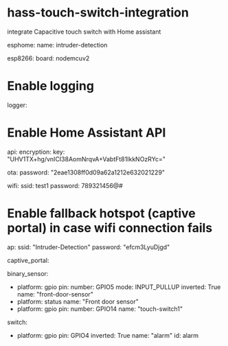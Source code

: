 # hass-touch-switch-integration
integrate Capacitive touch switch with Home assistant

esphome:
  name: intruder-detection

esp8266:
  board: nodemcuv2

# Enable logging
logger:

# Enable Home Assistant API
api:
  encryption:
    key: "UHV1TX+hg/vnICI38AomNrqvA+VabtFt81IkkNOzRYc="

ota:
  password: "2eae1308ff0d09a62a1212e632021229"

wifi:
  ssid: test1
  password: 789321456@#

  # Enable fallback hotspot (captive portal) in case wifi connection fails
  ap:
    ssid: "Intruder-Detection"
    password: "efcm3LyuDjgd"

captive_portal:

binary_sensor:
  - platform: gpio
    pin:
      number: GPIO5
      mode: INPUT_PULLUP
      inverted: True
    name: "front-door-sensor"
  - platform: status
    name: "Front door sensor"
  - platform: gpio
    pin:
      number: GPIO14
    name: "touch-switch1"
    
switch:
  - platform: gpio
    pin: GPIO4
    inverted: True
    name: "alarm"
    id: alarm  

